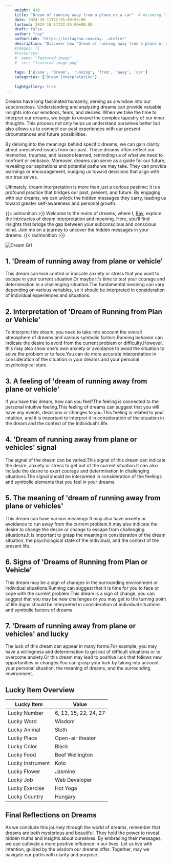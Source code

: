 ```yaml
---
    weight: 410
    title: "Dream of running away from a plane or a car"  # Assuming 'title' column exists
    date: 2024-10-11T22:55:00+08:00
    lastmod: 2024-10-11T22:55:00+08:00
    draft: false
    author: "ray"
    authorLink: "https://instagram.com/ray._.atelier"
    description: "Discover how 'Dream of running away from a plane or a car' can interpret your future and uncover its significant meanings in your life."
    #images: []
    #resources:
    #- name: "featured-image"
    #  src: "featured-image.png"
    
    tags: ['plane', 'Dream', 'running', 'from', 'away', 'car']
    categories: ["Dream Interpretation"]
    
    lightgallery: true
---
```

    
Dreams have long fascinated humanity, serving as a window into our subconscious. Understanding and analyzing dreams can provide valuable insights into our emotions, fears, and desires. When we take the time to interpret our dreams, we begin to unravel the complex tapestry of our inner thoughts. This process not only helps us understand ourselves better but also allows us to connect our past experiences with our present circumstances and future possibilities.

By delving into the meanings behind specific dreams, we can gain clarity about unresolved issues from our past. These dreams often reflect our memories, traumas, and lessons learned, reminding us of what we need to confront or embrace. Moreover, dreams can serve as a guide for our future, revealing our aspirations and potential paths we may take. They can provide warnings or encouragement, nudging us toward decisions that align with our true selves.

Ultimately, dream interpretation is more than just a curious pastime; it is a profound practice that bridges our past, present, and future. By engaging with our dreams, we can unlock the hidden messages they carry, leading us toward greater self-awareness and personal growth.

{{< admonition >}}
Welcome to the realm of dreams, where I, [Ray](https://instagram.com/ray._.atelier), explore the intricacies of dream interpretation and meaning. Here, you’ll find insights that bridge the gap between your subconscious and conscious mind. Join me on a journey to uncover the hidden messages in your dreams.
{{< /admonition >}}

![Dream Grl](https://cdn.pixabay.com/photo/2017/11/02/03/35/gothic-2910057_1280.jpg "Dream Grl")

## 1. 'Dream of running away from plane or vehicle'
This dream can lose control or indicate anxiety or stress that you want to escape in your current situation.Or maybe it's time to test your courage and determination in a challenging situation.The fundamental meaning can vary depending on various variables, so it should be interpreted in consideration of individual experiences and situations.

## 2. Interpretation of 'Dream of Running from Plan or Vehicle'
To interpret this dream, you need to take into account the overall atmosphere of dreams and various symbolic factors.Running behavior can indicate the desire to avoid from the current problem or difficulty.However, this may also show one's own anxiety or avoidance to avoid the situation to solve the problem or to face.You can do more accurate interpretation in consideration of the situation in your dreams and your personal psychological state.

## 3. A feeling of 'dream of running away from plane or vehicle'
If you have this dream, how can you feel?The feeling is connected to the personal intuitive feeling.This feeling of dreams can suggest that you will have any events, decisions or changes to you.This feeling is related to your intuition, and it is important to interpret it in consideration of the situation in the dream and the context of the individual's life.

## 4. 'Dream of running away from plane or vehicles' signal
The signal of the dream can be varied.This signal of this dream can indicate the desire, anxiety or stress to get out of the current situation.It can also include the desire to exert courage and determination in challenging situations.The signal should be interpreted in consideration of the feelings and symbolic elements that you feel in your dreams.

## 5. The meaning of 'dream of running away from plane or vehicles'
This dream can have various meanings.It may also have anxiety or avoidance to run away from the current problem.It may also indicate the desire to change the desire or change to escape from challenging situations.It is important to grasp the meaning in consideration of the dream situation, the psychological state of the individual, and the context of the present life.

## 6. Signs of 'Dreams of Running from Plan or Vehicle'
This dream may be a sign of changes in the surrounding environment or individual situations.Running can suggest that it is time for you to face or cope with the current problem.This dream is a sign of change, you can suggest that you may be new challenges or you may get to the turning point of life.Signs should be interpreted in consideration of individual situations and symbolic factors of dreams.

## 7. 'Dream of running away from plane or vehicles' and lucky
The luck of this dream can appear in many forms.For example, you may have a willingness and determination to get out of difficult situations or to overcome anxiety.Or this dream may lead to positive luck that follows new opportunities or changes.You can grasp your luck by taking into account your personal situation, the meaning of dreams, and the surrounding environment.

## Lucky Item Overview
| Lucky Item          | Value              |
|---------------|--------------------|
| Lucky Number        | 6, 13, 15, 22, 24, 27  |
| Lucky Word          | Wisdom |
| Lucky Animal        | Sloth |
| Lucky Place         | Open-air theater     |
| Lucky Color         | Black     |
| Lucky Food          | Beef Wellington      |
| Lucky Instrument    | Koto |
| Lucky Flower        | Jasmine    |
| Lucky Job           | Web Developer       |
| Lucky Exercise      | Hot Yoga  |
| Lucky Country       | Hungary    |


##  Final Reflections on Dreams

As we conclude this journey through the world of dreams, remember that dreams are both mysterious and beautiful. They hold the power to reveal hidden truths and insights about ourselves. By embracing their messages, we can cultivate a more positive influence in our lives. Let us live with intention, guided by the wisdom our dreams offer. Together, may we navigate our paths with clarity and purpose.
